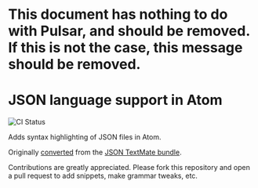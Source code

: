 # This document has nothing to do with Pulsar, and should be removed. If this is not the case, this message should be removed.

# JSON language support in Atom
![CI Status](https://github.com/atom/language-json/actions/workflows/main.yml/badge.svg)

Adds syntax highlighting of JSON files in Atom.

Originally [converted](http://flight-manual.atom.io/hacking-atom/sections/converting-from-textmate) from the [JSON TextMate bundle](https://github.com/textmate/json.tmbundle).

Contributions are greatly appreciated. Please fork this repository and open a pull request to add snippets, make grammar tweaks, etc.
